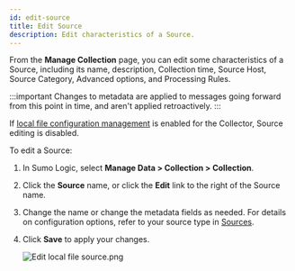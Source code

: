 ```yaml
---
id: edit-source
title: Edit Source
description: Edit characteristics of a Source.
---
```



From the **Manage Collection** page, you can edit some characteristics of a Source, including its name, description, Collection time, Source Host, Source Category, Advanced options, and Processing Rules.

:::important
Changes to metadata are applied to messages going forward from this point in time, and aren't applied retroactively.
:::

If [local file configuration management](/docs/send-data/use-json-configure-sources/local-configuration-file-management) is enabled for the Collector, Source editing is disabled.

To edit a Source:

1. In Sumo Logic, select **Manage Data \> Collection \> Collection**.
1. Click the **Source** name, or click the **Edit** link to the right of the Source name.
1. Change the name or change the metadata fields as needed. For details on configuration options, refer to your source type in [Sources](/docs/send-data/choose-collector-source).
1. Click **Save** to apply your changes.

    ![Edit local file source.png](/img/collector/edit-local-file-source.png)  

 
